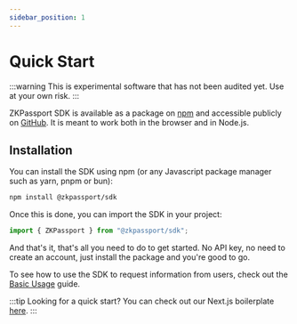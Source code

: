 ```yaml
---
sidebar_position: 1
---
```


# Quick Start

:::warning
This is experimental software that has not been audited yet. Use at your own risk.
:::

ZKPassport SDK is available as a package on [npm](https://www.npmjs.com/package/@zkpassport/sdk) and accessible publicly on [GitHub](https://github.com/zkpassport/zkpassport-sdk). It is meant to work both in the browser and in Node.js.

## Installation

You can install the SDK using npm (or any Javascript package manager such as yarn, pnpm or bun):

```bash
npm install @zkpassport/sdk
```

Once this is done, you can import the SDK in your project:

```typescript
import { ZKPassport } from "@zkpassport/sdk";
```

And that's it, that's all you need to do to get started. No API key, no need to create an account, just install the package and you're good to go.

To see how to use the SDK to request information from users, check out the [Basic Usage](./basic-usage) guide.

:::tip
Looking for a quick start? You can check out our Next.js boilerplate [here](https://github.com/zkpassport/zkpassport-sdk-example).
:::
